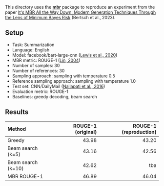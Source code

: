 This directory uses the [**mbr**](https://github.com/ZurichNLP/mbr) package to reproduce an experiment from the paper [It's MBR All the Way Down: Modern Generation Techniques Through the Lens of Minimum Bayes Risk](https://arxiv.org/abs/2310.01387) (Bertsch et al., 2023).

## Setup
* Task: Summarization
* Language: English
* Model: facebook/bart-large-cnn ([Lewis et al., 2020](https://aclanthology.org/2020.acl-main.703/))
* MBR metric: ROUGE-1 ([Lin, 2004](https://aclanthology.org/W04-1013/))
* Number of samples: 30
* Number of references: 30
* Sampling approach: sampling with temperature 0.5
* Reference sampling approach: sampling with temperature 1.0
* Test set: CNN/DailyMail ([Nallapati et al., 2016](https://aclanthology.org/K16-1028/))
* Evaluation metric: ROUGE-1
* Baselines: greedy decoding, beam search

## Results

| Method             |  ROUGE-1 (original) | ROUGE-1 (reproduction) |
|:-------------------|--------------------:|-----------------------:|
| Greedy             |               43.98 |                  43.20 |
| Beam search (k=5)  |               43.16 |                  42.56 |
| Beam search (k=10) |               42.62 |                    tba |
| MBR ROUGE-1        |               46.89 |                  46.04 |
